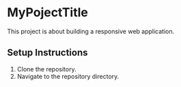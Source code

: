 # MyPojectTitle
This project is about building a responsive web application.

## Setup Instructions
1. Clone the repository.
2. Navigate to the repository directory.
